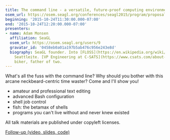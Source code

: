 ```yaml
---
title: The command line - a versatile, future-proof computing environment
osem_url: https://osem.seagl.org/conferences/seagl2015/program/proposals/31
beginning: '2015-10-24T11:30:00.000-07:00'
end: '2015-10-24T12:20:00.000-07:00'
presenters:
- name: Adam Monsen
  affiliation: SeaGL
  osem_url: https://osem.seagl.org/users/9
  gravatar_id: '0458eb0a01a197b5ab476c956e243e8d'
  biography: SeaGL founder. Into [FLOSS](https://en.wikipedia.org/wiki/Free_and_open-source_software).
    Seattleite. [VP Engineering at C-SATS](https://www.csats.com/about-us). Baker,
    biker, father of two.
---
```


What's all the fuss with the command line? Why should you bother with this arcane neckbeard-centric time waster? Come and I'll show you!

* amateur and professional text editing
* advanced Bash configuration
* shell job control
* fish: the betamax of shells
* programs you can't live without and never knew existed

All talk materials are published under copyleft licenses.

[Follow-up (video, slides, code)](https://adammonsen.com/post/1342)
